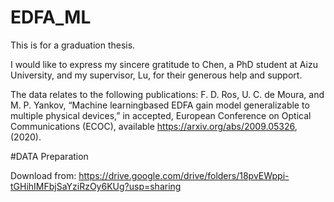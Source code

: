 # EDFA_ML
This is for a graduation thesis.

I would like to express my sincere gratitude to Chen, a PhD student at Aizu University, and my supervisor, Lu, for their generous help and support.

The data relates to the following publications: F. D. Ros, U. C. de Moura, and M. P. Yankov, “Machine learningbased EDFA gain model generalizable to multiple physical devices,” in accepted, European Conference on Optical Communications (ECOC), available https://arxiv.org/abs/2009.05326, (2020). 



#DATA Preparation 

Download from: https://drive.google.com/drive/folders/18pvEWppi-tGHihIMFbjSaYziRzOy6KUg?usp=sharing

